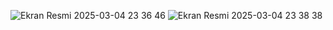 ![Ekran Resmi 2025-03-04 23 36 46](https://github.com/user-attachments/assets/8e895fd4-538f-4ff3-b0af-821e9015b614)
![Ekran Resmi 2025-03-04 23 38 38](https://github.com/user-attachments/assets/34de4dfe-58f2-4a12-994f-53fc85878cf9)
